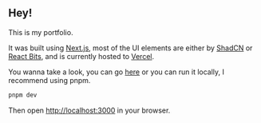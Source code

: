 ## Hey!

This is my portfolio.

It was built using [Next.js](https://nextjs.org), most of the UI elements are either by [ShadCN](https://ui.shadcn.com/) or [React Bits](https://reactbits.dev/), and is currently hosted to [Vercel](https://vercel.com/).

You wanna take a look, you can go [here](https://pereirarenan.com/) or you can run it locally, I recommend using pnpm.

```bash
pnpm dev
```

Then open [http://localhost:3000](http://localhost:3000) in your browser.
